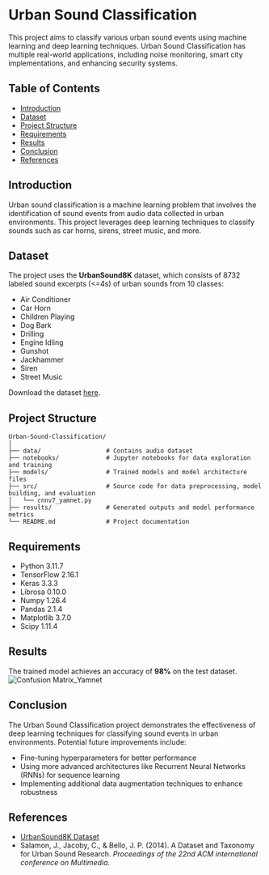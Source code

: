 # Urban Sound Classification

This project aims to classify various urban sound events using machine learning and deep learning techniques. Urban Sound Classification has multiple real-world applications, including noise monitoring, smart city implementations, and enhancing security systems.

## Table of Contents
- [Introduction](#introduction)
- [Dataset](#dataset)
- [Project Structure](#project-structure)
- [Requirements](#requirements)
- [Results](#results)
- [Conclusion](#conclusion)
- [References](#references)

## Introduction
Urban sound classification is a machine learning problem that involves the identification of sound events from audio data collected in urban environments. This project leverages deep learning techniques to classify sounds such as car horns, sirens, street music, and more.

## Dataset
The project uses the **UrbanSound8K** dataset, which consists of 8732 labeled sound excerpts (<=4s) of urban sounds from 10 classes:
- Air Conditioner
- Car Horn
- Children Playing
- Dog Bark
- Drilling
- Engine Idling
- Gunshot
- Jackhammer
- Siren
- Street Music

Download the dataset [here](https://urbansounddataset.weebly.com/urbansound8k.html).

## Project Structure
```
Urban-Sound-Classification/
│
├── data/                  # Contains audio dataset
├── notebooks/             # Jupyter notebooks for data exploration and training
├── models/                # Trained models and model architecture files
├── src/                   # Source code for data preprocessing, model building, and evaluation
│   └── cnnv7_yamnet.py
├── results/               # Generated outputs and model performance metrics
└── README.md              # Project documentation
```

## Requirements
- Python 3.11.7
- TensorFlow 2.16.1
- Keras 3.3.3
- Librosa 0.10.0
- Numpy 1.26.4
- Pandas 2.1.4
- Matplotlib 3.7.0
- Scipy 1.11.4 

## Results
The trained model achieves an accuracy of **98%** on the test dataset.
![Confusion Matrix_Yamnet](https://github.com/user-attachments/assets/57abcce9-fca3-4ab7-8aa2-6c7bc59cdfde)


## Conclusion
The Urban Sound Classification project demonstrates the effectiveness of deep learning techniques for classifying sound events in urban environments. Potential future improvements include:
- Fine-tuning hyperparameters for better performance
- Using more advanced architectures like Recurrent Neural Networks (RNNs) for sequence learning
- Implementing additional data augmentation techniques to enhance robustness

## References
- [UrbanSound8K Dataset](https://urbansounddataset.weebly.com/urbansound8k.html)
- Salamon, J., Jacoby, C., & Bello, J. P. (2014). A Dataset and Taxonomy for Urban Sound Research. *Proceedings of the 22nd ACM international conference on Multimedia*.

